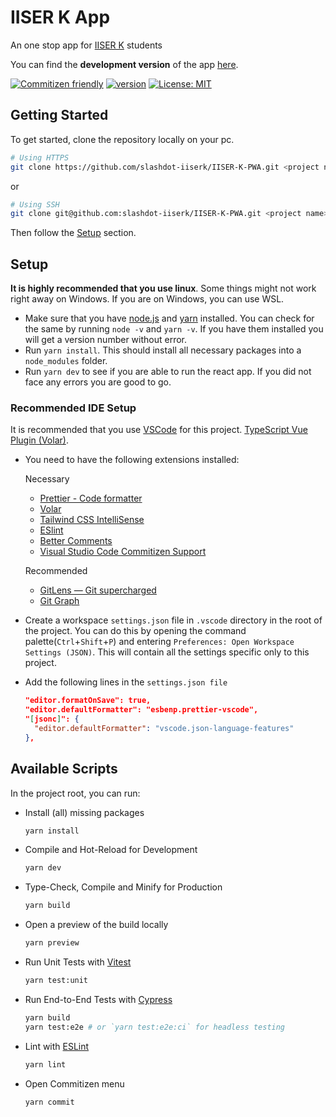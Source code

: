 # IISER K App

An one stop app for [IISER K](https://www.iiserkol.ac.in/web/en/) students

You can find the **development version** of the app [here](https://iiser-k-pwa.vercel.app/).

[![Commitizen friendly](https://img.shields.io/badge/commitizen-friendly-brightgreen.svg)](http://commitizen.github.io/cz-cli/)
[![version](https://img.shields.io/badge/version-0.3.0-blue.svg)](https://semver.org)
[![License: MIT](https://img.shields.io/badge/License-MIT-brightgreen.svg)](https://opensource.org/licenses/MIT)

## Getting Started

To get started, clone the repository locally on your pc.

```bash
# Using HTTPS
git clone https://github.com/slashdot-iiserk/IISER-K-PWA.git <project name>
```

or

```bash
# Using SSH
git clone git@github.com:slashdot-iiserk/IISER-K-PWA.git <project name>
```

Then follow the [Setup](##setup) section.

## Setup

**It is highly recommended that you use linux**. Some things might not work right away on Windows. If you are on Windows, you can use WSL.

- Make sure that you have [node.js](https://nodejs.org/en/download/) and [yarn](https://classic.yarnpkg.com/lang/en/docs/install/#debian-stable) installed. You can check for the same by running `node -v` and `yarn -v`. If you have them installed you will get a version number without error.
- Run `yarn install`. This should install all necessary packages into a `node_modules` folder.
- Run `yarn dev` to see if you are able to run the react app. If you did not face
  any errors you are good to go.

### Recommended IDE Setup

It is recommended that you use [VSCode](https://code.visualstudio.com/) for this project.
[TypeScript Vue Plugin (Volar)](https://marketplace.visualstudio.com/items?itemName=johnsoncodehk.vscode-typescript-vue-plugin).

- You need to have the following extensions installed:

  Necessary

  - [Prettier - Code formatter](https://marketplace.visualstudio.com/items?itemName=esbenp.prettier-vscode)
  - [Volar](https://marketplace.visualstudio.com/items?itemName=vue.volar)
  - [Tailwind CSS IntelliSense](https://marketplace.visualstudio.com/items?itemName=bradlc.vscode-tailwindcss)
  - [ESlint](https://marketplace.visualstudio.com/items?itemName=dbaeumer.vscode-eslint)
  - [Better Comments](https://marketplace.visualstudio.com/items?itemName=aaron-bond.better-comments)
  - [Visual Studio Code Commitizen Support](https://marketplace.visualstudio.com/items?itemName=knisterpeter.vscode-commitizen)

  Recommended

  - [GitLens — Git supercharged](https://marketplace.visualstudio.com/items?itemName=eamodio.gitlens)
  - [Git Graph](https://marketplace.visualstudio.com/items?itemName=mhutchie.git-graph)

- Create a workspace `settings.json` file in `.vscode` directory in the root of the project.
  You can do this by opening the command palette(`Ctrl`+`Shift`+`P`) and entering `Preferences: Open Workspace Settings (JSON)`.
  This will contain all the settings specific only to this project.

- Add the following lines in the `settings.json file`

  ```json
  "editor.formatOnSave": true,
  "editor.defaultFormatter": "esbenp.prettier-vscode",
  "[jsonc]": {
    "editor.defaultFormatter": "vscode.json-language-features"
  },
  ```

## Available Scripts

In the project root, you can run:

- Install (all) missing packages

  ```sh
  yarn install
  ```

- Compile and Hot-Reload for Development

  ```sh
  yarn dev
  ```

- Type-Check, Compile and Minify for Production

  ```sh
  yarn build
  ```

- Open a preview of the build locally

  ```sh
  yarn preview
  ```

- Run Unit Tests with [Vitest](https://vitest.dev/)

  ```sh
  yarn test:unit
  ```

- Run End-to-End Tests with [Cypress](https://www.cypress.io/)

  ```sh
  yarn build
  yarn test:e2e # or `yarn test:e2e:ci` for headless testing
  ```

- Lint with [ESLint](https://eslint.org/)

  ```sh
  yarn lint
  ```

- Open Commitizen menu

  ```sh
  yarn commit
  ```
